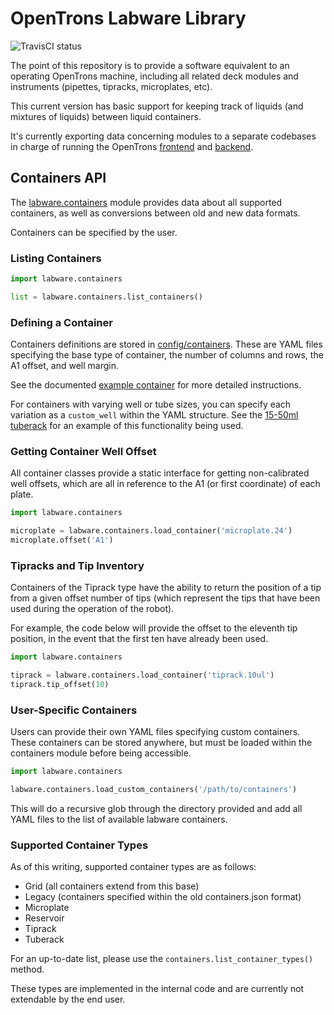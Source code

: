 # OpenTrons Labware Library

![TravisCI status](https://travis-ci.org/OpenTrons/labware.svg)

The point of this repository is to provide a software equivalent to
an operating OpenTrons machine, including all related deck modules
and instruments (pipettes, tipracks, microplates, etc).

This current version has basic support for keeping track of liquids (and 
mixtures of liquids) between liquid containers.

It's currently exporting data concerning modules to a separate codebases
in charge of running the OpenTrons [frontend](https://github.com/Opentrons/otone_frontend) and [backend](https://github.com/Opentrons/otone_backend).

## Containers API

The [labware.containers](labware/containers.py) module provides data about
all supported containers, as well as conversions between old and new data
formats.

Containers can be specified by the user.

### Listing Containers

```python
import labware.containers

list = labware.containers.list_containers()
```

### Defining a Container

Containers definitions are stored in [config/containers](config/containers).
These are YAML files specifying the base type of container, the number of 
columns and rows, the A1 offset, and well margin.

See the documented [example container](config/containers/example_plate.yml)
for more detailed instructions.

For containers with varying well or tube sizes, you can specify each
variation as a `custom_well` within the YAML structure.  See the
[15-50ml tuberack](config/containers/15-50ml.yml) for an example of this
functionality being used.

### Getting Container Well Offset

All container classes provide a static interface for getting non-calibrated
well offsets, which are all in reference to the A1 (or first coordinate) of
each plate.

```python
import labware.containers

microplate = labware.containers.load_container('microplate.24')
microplate.offset('A1')
```

### Tipracks and Tip Inventory

Containers of the Tiprack type have the ability to return the position of a
tip from a given offset number of tips (which represent the tips that have
been used during the operation of the robot).

For example, the code below will provide the offset to the eleventh tip
position, in the event that the first ten have already been used.

```python
import labware.containers

tiprack = labware.containers.load_container('tiprack.10ul')
tiprack.tip_offset(10)
```

### User-Specific Containers

Users can provide their own YAML files specifying custom containers. These
containers can be stored anywhere, but must be loaded within the containers
module before being accessible.

```python
import labware.containers

labware.containers.load_custom_containers('/path/to/containers')
```

This will do a recursive glob through the directory provided and add all 
YAML files to the list of available labware containers.

### Supported Container Types

As of this writing, supported container types are as follows:

* Grid (all containers extend from this base)
* Legacy (containers specified within the old containers.json format)
* Microplate
* Reservoir
* Tiprack
* Tuberack

For an up-to-date list, please use the `containers.list_container_types()`
method.

These types are implemented in the internal code and are currently not
extendable by the end user.